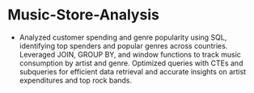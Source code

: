 # Music-Store-Analysis

- Analyzed customer spending and genre popularity using SQL, identifying top spenders and popular genres across countries. Leveraged JOIN, GROUP BY, and window functions to track music consumption by artist and genre. Optimized queries with CTEs and subqueries for efficient data retrieval and accurate insights on artist expenditures and top rock bands.
